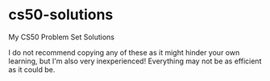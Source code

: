 # cs50-solutions
My CS50 Problem Set Solutions

I do not recommend copying any of these as it might hinder your own learning, but I'm also very inexperienced! Everything may not be as efficient as it could be. 
